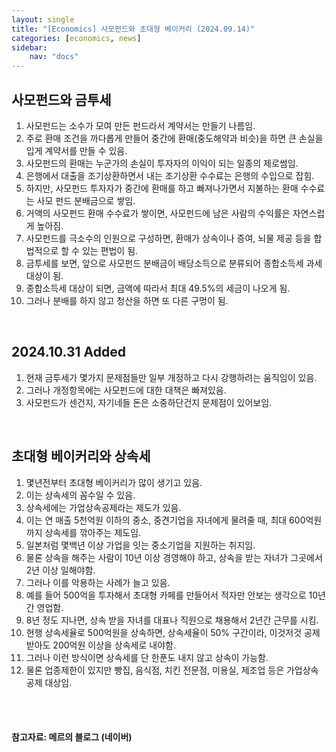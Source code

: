 ```yaml
---
layout: single
title: "[Economics] 사모펀드와 초대형 베이커리 (2024.09.14)"
categories: [economics, news]
sidebar:
    nav: "docs"
---
```


## 사모펀드와 금투세
1. 사모펀드는 소수가 모여 만든 펀드라서 계약서는 만들기 나름임.
1. 주로 환매 조건을 까다롭게 만들어 중간에 환매(중도해약과 비슷)을 하면 큰 손실을 입게 계약서를 만들 수 있음.
1. 사모펀드의 환매는 누군가의 손실이 투자자의 이익이 되는 일종의 제로썸임.
1. 은행에서 대출을 조기상환하면서 내는 조기상환 수수료는 은행의 수입으로 잡힘.
1. 하지만, 사모펀드 투자자가 중간에 환매를 하고 빠져나가면서 지불하는 환매 수수료는 사모 펀드 분배금으로 쌓임.
1. 거액의 사모펀드 환매 수수료가 쌓이면, 사모펀드에 남은 사람의 수익률은 자연스럽게 높아짐.
1. 사모펀드를 극소수의 인원으로 구성하면, 환매가 상속이나 증여, 뇌물 제공 등을 합법적으로 할 수 있는 편법이 됨.
1. 금투세를 보면, 앞으로 사모펀드 분배금이 배당소득으로 분류되어 종합소득세 과세대상이 됨.
1. 종합소득세 대상이 되면, 금액에 따라서 최대 49.5%의 세금이 나오게 됨.
1. 그러나 분배를 하지 않고 청산을 하면 또 다른 구멍이 됨.

<br/>

## 2024.10.31 Added
1. 현재 금투세가 몇가지 문제점들만 일부 개정하고 다시 강행하려는 움직임이 있음.
1. 그러나 개정항목에는 사모펀드에 대한 대책은 빠져있음.
1. 사모펀드가 센건지, 자기네들 돈은 소중하단건지 문제점이 있어보임.

<br/>

## 초대형 베이커리와 상속세
1. 몇년전부터 초대형 베이커리가 많이 생기고 있음.
1. 이는 상속세의 꼼수일 수 있음.
1. 상속세에는 가업상속공제라는 제도가 있음.
1. 이는 연 매출 5천억원 이하의 중소, 중견기업을 자녀에게 물려줄 때, 최대 600억원까지 상속세를 깎아주는 제도임.
1. 일본처럼 몇백년 이상 가업을 잇는 중소기업을 지원하는 취지임.
1. 물론 상속을 해주는 사람이 10년 이상 경영해야 하고, 상속을 받는 자녀가 그곳에서 2년 이상 일해야함.
1. 그러나 이를 악용하는 사례가 늘고 있음.
1. 예를 들어 500억을 투자해서 초대형 카페를 만들어서 적자만 안보는 생각으로 10년간 영업함.
1. 8년 정도 지나면, 상속 받을 자녀를 대표나 직원으로 채용해서 2년간 근무를 시킴.
1. 현행 상속세율로 500억원을 상속하면, 상속세율이 50% 구간이라, 이것저것 공제 받아도 200억원 이상을 상속세로 내야함.
1. 그러나 이런 방식이면 상속세를 단 한푼도 내지 않고 상속이 가능함.
1. 물론 업종제한이 있지만 빵집, 음식점, 치킨 전문점, 미용실, 제조업 등은 가업상속공제 대상임.


<br/>
<br/>

#### 참고자료: 메르의 블로그 (네이버) 